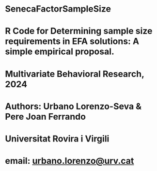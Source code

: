 # SenecaFactorSampleSize
# R Code for Determining sample size requirements in EFA solutions: A simple empirical proposal. 
# Multivariate Behavioral Research, 2024
# Authors: Urbano Lorenzo-Seva & Pere Joan Ferrando
# Universitat Rovira i Virgili
# email: urbano.lorenzo@urv.cat
#
